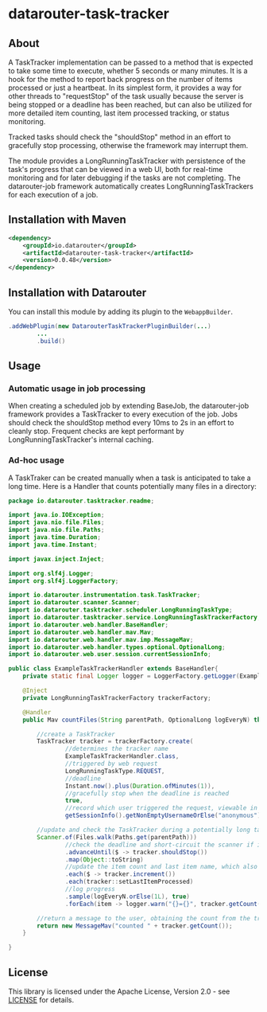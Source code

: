 # datarouter-task-tracker

## About

A TaskTracker implementation can be passed to a method that is expected to take some time to execute, whether 5 seconds or many minutes.  It is a hook for the method to
report back progress on the number of items processed or just a heartbeat.  In its simplest form, it provides a way for other threads to "requestStop" of the task
usually because the server is being stopped or a deadline has been reached, but can also be utilized for more detailed item counting, last item processed tracking, or 
status monitoring.

Tracked tasks should check the "shouldStop" method in an effort to gracefully stop processing, otherwise the framework may interrupt them.

The module provides a LongRunningTaskTracker with persistence of the task's progress that can be viewed in a web UI, both for real-time monitoring and for later debugging
if the tasks are not completing.  The datarouter-job framework automatically creates LongRunningTaskTrackers for each execution of a job.

## Installation with Maven

```xml
<dependency>
	<groupId>io.datarouter</groupId>
	<artifactId>datarouter-task-tracker</artifactId>
	<version>0.0.48</version>
</dependency>
```

## Installation with Datarouter

You can install this module by adding its plugin to the `WebappBuilder`.

```java
.addWebPlugin(new DatarouterTaskTrackerPluginBuilder(...)
		...
		.build()
```

## Usage

### Automatic usage in job processing

When creating a scheduled job by extending BaseJob, the datarouter-job framework provides a TaskTracker to every execution of the job.  Jobs should check the
shouldStop method every 10ms to 2s in an effort to cleanly stop.  Frequent checks are kept performant by LongRunningTaskTracker's internal caching.

### Ad-hoc usage

A TaskTraker can be created manually when a task is anticipated to take a long time.  Here is a Handler that counts potentially many files in a directory:

```java
package io.datarouter.tasktracker.readme;

import java.io.IOException;
import java.nio.file.Files;
import java.nio.file.Paths;
import java.time.Duration;
import java.time.Instant;

import javax.inject.Inject;

import org.slf4j.Logger;
import org.slf4j.LoggerFactory;

import io.datarouter.instrumentation.task.TaskTracker;
import io.datarouter.scanner.Scanner;
import io.datarouter.tasktracker.scheduler.LongRunningTaskType;
import io.datarouter.tasktracker.service.LongRunningTaskTrackerFactory;
import io.datarouter.web.handler.BaseHandler;
import io.datarouter.web.handler.mav.Mav;
import io.datarouter.web.handler.mav.imp.MessageMav;
import io.datarouter.web.handler.types.optional.OptionalLong;
import io.datarouter.web.user.session.currentSessionInfo;

public class ExampleTaskTrackerHandler extends BaseHandler{
	private static final Logger logger = LoggerFactory.getLogger(ExampleTaskTrackerHandler.class);

	@Inject
	private LongRunningTaskTrackerFactory trackerFactory;

	@Handler
	public Mav countFiles(String parentPath, OptionalLong logEveryN) throws IOException{

		//create a TaskTracker
		TaskTracker tracker = trackerFactory.create(
				//determines the tracker name
				ExampleTaskTrackerHandler.class,
				//triggered by web request
				LongRunningTaskType.REQUEST,
				//deadline
				Instant.now().plus(Duration.ofMinutes(1)),
				//gracefully stop when the deadline is reached
				true,
				//record which user triggered the request, viewable in the UI
				getSessionInfo().getNonEmptyUsernameOrElse("anonymous"));

		//update and check the TaskTracker during a potentially long task
		Scanner.of(Files.walk(Paths.get(parentPath)))
				//check the deadline and short-circuit the scanner if it has been reached
				.advanceUntil($ -> tracker.shouldStop())
				.map(Object::toString)
				//update the item count and last item name, which also acts as a heartbeat
				.each($ -> tracker.increment())
				.each(tracker::setLastItemProcessed)
				//log progress
				.sample(logEveryN.orElse(1L), true)
				.forEach(item -> logger.warn("{}={}", tracker.getCount(), item));

		//return a message to the user, obtaining the count from the tracker
		return new MessageMav("counted " + tracker.getCount());
	}

}
```

## License

This library is licensed under the Apache License, Version 2.0 - see [LICENSE](../LICENSE) for details.
